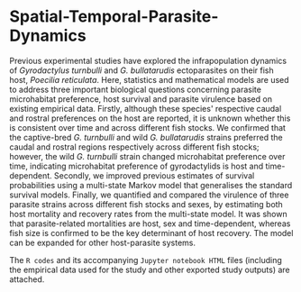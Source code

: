 # Spatial-Temporal-Parasite-Dynamics
Previous experimental studies have explored the infrapopulation dynamics of *Gyrodactylus turnbulli* and *G. bullatarudis* ectoparasites on their fish host, *Poecilia reticulata*. Here, statistics and mathematical models are used to address three important biological questions concerning parasite microhabitat preference, host survival and parasite virulence based on existing empirical data. Firstly, although these species' respective caudal and rostral preferences on the host are reported, it is unknown whether this is consistent over time and across different fish stocks. We confirmed that the captive-bred *G. turnbulli* and wild *G. bullatarudis* strains preferred the caudal and rostral regions respectively across different fish stocks; however, the wild *G. turnbulli* strain changed microhabitat preference over time, indicating microhabitat preference of gyrodactylids is host and time-dependent. Secondly, we improved previous estimates of survival probabilities using a multi-state Markov model that generalises the standard survival models. Finally, we quantified and compared the virulence of three parasite strains across different fish stocks and sexes, by estimating both host mortality and recovery rates from the multi-state model. It was shown that parasite-related mortalities are host, sex and time-dependent, whereas fish size is confirmed to be the key determinant of host recovery. The model can be expanded for other host-parasite systems. 

The `R codes` and its accompanying `Jupyter notebook HTML` files (including the empirical data used for the study and other exported study outputs) are attached. 
